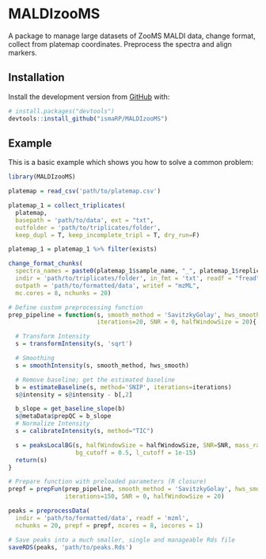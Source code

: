 
<!-- README.md is generated from README.Rmd. Please edit that file -->

# MALDIzooMS

<!-- badges: start -->
<!-- badges: end -->

A package to manage large datasets of ZooMS MALDI data, change format,
collect from platemap coordinates. Preprocess the spectra and align
markers.

## Installation

Install the development version from [GitHub](https://github.com/) with:

``` r
# install.packages("devtools")
devtools::install_github("ismaRP/MALDIzooMS")
```

## Example

This is a basic example which shows you how to solve a common problem:

``` r
library(MALDIzooMS)

platemap = read_csv('path/to/platemap.csv')

platemap_1 = collect_triplicates(
  platemap,
  basepath = 'path/to/data', ext = "txt",
  outfolder = 'path/to/triplicates/folder',
  keep_dupl = T, keep_incomplete_tripl = T, dry_run=F)

platemap_1 = platemap_1 %>% filter(exists)

change_format_chunks(
  spectra_names = paste0(platemap_1$sample_name, "_", platemap_1$replicate),
  indir = 'path/to/triplicates/folder', in_fmt = 'txt', readf = "fread",
  outpath = 'path/to/formatted/data', writef = "mzML",
  mc.cores = 8, nchunks = 20)

# Define custom preprocessing function
prep_pipeline = function(s, smooth_method = 'SavitzkyGolay', hws_smooth = 8,
                         iterations=20, SNR = 0, halfWindowSize = 20){

  # Transform Intensity
  s = transformIntensity(s, 'sqrt')

  # Smoothing
  s = smoothIntensity(s, smooth_method, hws_smooth)

  # Remove baseline; get the estimated baseline
  b = estimateBaseline(s, method='SNIP', iterations=iterations)
  s@intensity = s@intensity - b[,2]

  b_slope = get_baseline_slope(b)
  s@metaData$prepQC = b_slope
  # Normalize Intensity
  s = calibrateIntensity(s, method="TIC")

  s = peaksLocalBG(s, halfWindowSize = halfWindowSize, SNR=SNR, mass_range = 100,
                   bg_cutoff = 0.5, l_cutoff = 1e-15)
  return(s)
}

# Prepare function with preloaded parameters (R closure)
prepf = prepFun(prep_pipeline, smooth_method = 'SavitzkyGolay', hws_smooth = 8,
                iterations=150, SNR = 0, halfWindowSize = 20)

peaks = preprocessData(
  indir = 'path/to/formatted/data', readf = 'mzml',
  nchunks = 20, prepf = prepf, ncores = 8, iocores = 1)

# Save peaks into a much smaller, single and manageable Rds file
saveRDS(peaks, 'path/to/peaks.Rds')
```
